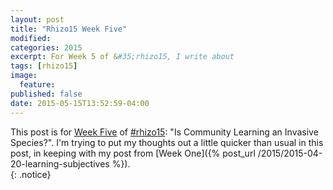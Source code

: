 ```yaml
---
layout: post
title: "Rhizo15 Week Five"
modified:
categories: 2015
excerpt: For Week 5 of &#35;rhizo15, I write about  
tags: [rhizo15]
image:
  feature:
published: false
date: 2015-05-15T13:52:59-04:00
---
```


<!-- {% include _toc.html %} -->

This post is for [Week Five](http://rhizomatic.net/2015/05/12/week-5-is-community-learning-an-invasive-species/) of [#rhizo15](http://rhizomatic.net/): "Is Community Learning an Invasive Species?". I'm trying to put my thoughts out a little quicker than usual in this post, in keeping with my post from [Week One]({% post_url /2015/2015-04-20-learning-subjectives %}).  
{: .notice}  
